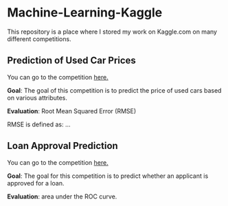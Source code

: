 # Machine-Learning-Kaggle
This repository is a place where I stored my work on Kaggle.com on many different competitions.

## Prediction of Used Car Prices

You can go to the competition [here.](https://www.kaggle.com/competitions/playground-series-s4e9)

**Goal**: The goal of this competition is to predict the price of used cars based on various attributes.

**Evaluation**: Root Mean Squared Error (RMSE)

RMSE is defined as: ...

## Loan Approval Prediction

You can go to the competition [here.](https://www.kaggle.com/competitions/playground-series-s4e10)

**Goal**: The goal for this competition is to predict whether an applicant is approved for a loan.

**Evaluation**: area under the ROC curve.
